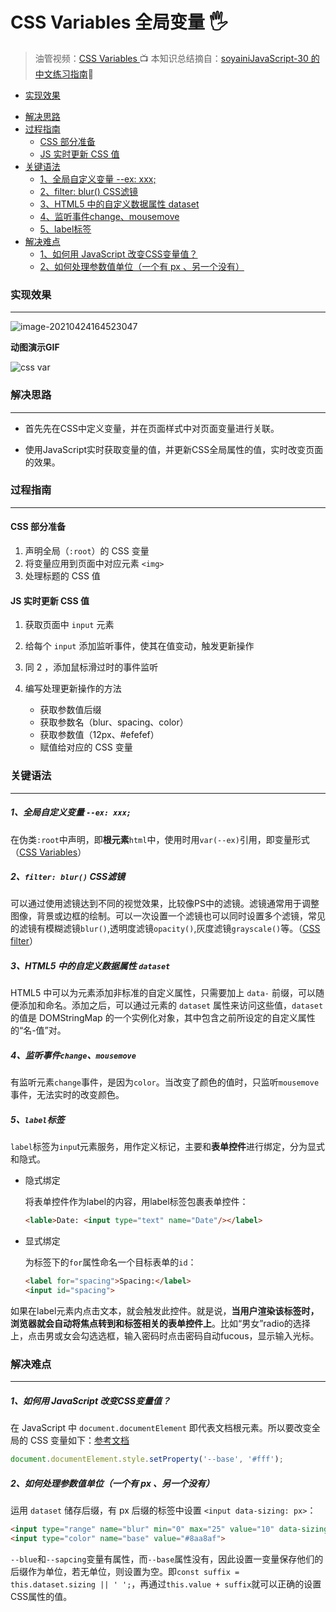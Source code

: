# CSS Variables 全局变量 🖐

>  油管视频：[CSS Variables ](https://www.youtube.com/watch?v=AHLNzv13c2I&list=PLu8EoSxDXHP6CGK4YVJhL_VWetA865GOH&index=4)📺
> 本知识总结摘自：[soyainiJavaScript-30 的中文练习指南](https://github.com/soyaine/JavaScript30)🦥



+ [实现效果](#实现效果)

* [解决思路](#解决思路)
* [过程指南](#过程指南)
  * [CSS 部分准备](#css-部分准备)
  * [JS 实时更新 CSS 值](#js-实时更新-css-值)
* [关键语法](#关键语法)
    * [1、全局自定义变量 \-\-ex: xxx;](#1全局自定义变量---ex-xxx)
    * [2、filter: blur() CSS滤镜](#2filter-blur-css滤镜)
    * [3、HTML5 中的自定义数据属性 dataset](#3html5-中的自定义数据属性-dataset)
    * [4、监听事件change、mousemove](#4监听事件changemousemove)
    * [5、label标签](#5label标签)
* [解决难点](#解决难点)
    * [1、如何用 JavaScript 改变CSS变量值？](#1如何用-javascript-改变css变量值)
    * [2、如何处理参数值单位（一个有 px 、另一个没有）](#2如何处理参数值单位一个有-px-另一个没有)

### 实现效果

------



![image-20210424164523047](https://picgo-bed-1305701422.cos.ap-shanghai.myqcloud.com/picgo/20210424164530.png)

**动图演示GIF**

![css var](https://picgo-bed-1305701422.cos.ap-shanghai.myqcloud.com/picgo/20210424164700_D03_CSS_Var.gif)

### 解决思路

---

- 首先先在CSS中定义变量，并在页面样式中对页面变量进行关联。

- 使用JavaScript实时获取变量的值，并更新CSS全局属性的值，实时改变页面的效果。

  

### 过程指南

---

#### CSS 部分准备

1. 声明全局（`:root`）的 CSS 变量
2. 将变量应用到页面中对应元素 `<img>`
3. 处理标题的 CSS 值

#### JS 实时更新 CSS 值

1. 获取页面中 `input` 元素

2. 给每个 `input` 添加监听事件，使其在值变动，触发更新操作

3. 同 2 ，添加鼠标滑过时的事件监听

4. 编写处理更新操作的方法

   + 获取参数值后缀

   - 获取参数名（blur、spacing、color）
   - 获取参数值（12px、#efefef）
   - 赋值给对应的 CSS 变量

### 关键语法

---

##### 1、全局自定义变量 `--ex: xxx;`

在伪类`:root`中声明，即**根元素**`html`中，使用时用`var(--ex)`引用，即变量形式（[CSS Variables](https://developer.mozilla.org/zh-CN/docs/Web/CSS/Using_CSS_custom_properties)）

##### 2、`filter: blur()` CSS滤镜

可以通过使用滤镜达到不同的视觉效果，比较像PS中的滤镜。滤镜通常用于调整图像，背景或边框的绘制。可以一次设置一个滤镜也可以同时设置多个滤镜，常见的滤镜有模糊滤镜`blur()`,透明度滤镜`opacity()`,灰度滤镜`grayscale()`等。（[CSS filter](https://developer.mozilla.org/en-US/docs/Web/CSS/filter)）

##### 3、HTML5 中的自定义数据属性 `dataset`

HTML5 中可以为元素添加非标准的自定义属性，只需要加上 `data-` 前缀，可以随便添加和命名。添加之后，可以通过元素的 `dataset` 属性来访问这些值，`dataset` 的值是 DOMStringMap 的一个实例化对象，其中包含之前所设定的自定义属性的“名-值”对。

##### 4、监听事件`change`、`mousemove`

有监听元素`change`事件，是因为`color`。当改变了颜色的值时，只监听`mousemove`事件，无法实时的改变颜色。

##### 5、`label`标签

`label`标签为`inpu`t元素服务，用作定义标记，主要和**表单控件**进行绑定，分为显式和隐式。

+ 隐式绑定

  将表单控件作为label的内容，用label标签包裹表单控件：

  ```html
  <lable>Date: <input type="text" name="Date"/></label>
  ```

+ 显式绑定

  为标签下的`for`属性命名一个目标表单的`id`：

  ```html
  <label for="spacing">Spacing:</label>
  <input id="spacing">
  ```

如果在label元素内点击文本，就会触发此控件。就是说，**当用户渲染该标签时，浏览器就会自动将焦点转到和标签相关的表单控件上**。比如“男女”radio的选择上，点击男或女会勾选选框，输入密码时点击密码自动fucous，显示输入光标。

### 解决难点

---

##### 1、如何用 JavaScript 改变CSS变量值？

在 JavaScript 中 `document.documentElement` 即代表文档根元素。所以要改变全局的 CSS 变量如下：[参考文档](https://developer.mozilla.org/en/docs/Web/API/Document/documentElement)

```js
document.documentElement.style.setProperty('--base', '#fff');
```

##### 2、如何处理参数值单位（一个有 px 、另一个没有）

运用 `dataset` 储存后缀，有 px 后缀的标签中设置 `<input data-sizing: px>`：

```html
<input type="range" name="blur" min="0" max="25" value="10" data-sizing="px">
<input type="color" name="base" value="#8aa8af">
```

`--blue`和`--sapcing`变量有属性，而`--base`属性没有，因此设置一变量保存他们的后缀作为单位，若无单位，则设置为空。即`const suffix = this.dataset.sizing || ' ';`，再通过`this.value + suffix`就可以正确的设置CSS属性的值。